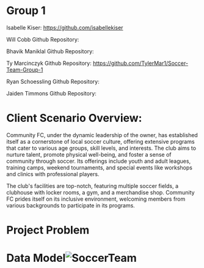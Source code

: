 # Group 1
Isabelle Kiser: https://github.com/isabellekiser

Will Cobb Github Repository: 

Bhavik Maniklal Github Repository:

Ty Marcinczyk Github Repository: https://github.com/TylerMar1/Soccer-Team-Group-1

Ryan Schoessling Github Repository:

Jaiden Timmons Github Repository:

# Client Scenario Overview:

Community FC, under the dynamic leadership of the owner, has established itself as a cornerstone of local soccer culture, offering extensive programs that cater to various age groups, skill levels, and interests. The club aims to nurture talent, promote physical well-being, and foster a sense of community through soccer. Its offerings include youth and adult leagues, training camps, weekend tournaments, and special events like workshops and clinics with professional players.

The club's facilities are top-notch, featuring multiple soccer fields, a clubhouse with locker rooms, a gym, and a merchandise shop. Community FC prides itself on its inclusive environment, welcoming members from various backgrounds to participate in its programs.

# Project Problem
# Data Model![SoccerTeam](https://github.com/isabellekiser/soccerTeam/assets/149964200/73b3335d-aba2-4f41-bdd7-81c743847b99)
